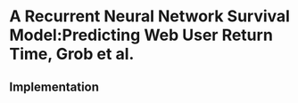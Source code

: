 # A Recurrent Neural Network Survival Model:Predicting Web User Return Time, Grob et al.
## Implementation
